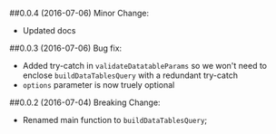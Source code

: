 ##0.0.4 (2016-07-06)
Minor Change:
 - Updated docs

##0.0.3 (2016-07-06)
Bug fix:
 - Added try-catch in `validateDatatableParams` so we won't need to enclose `buildDataTablesQuery` with a redundant try-catch
 - `options` parameter is now truely optional

##0.0.2 (2016-07-04)
Breaking Change:
 - Renamed main function to `buildDataTablesQuery`;

